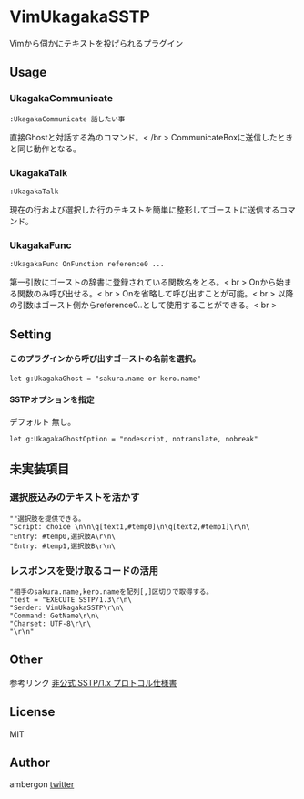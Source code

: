 # VimUkagakaSSTP
Vimから伺かにテキストを投げられるプラグイン


## Usage
### UkagakaCommunicate
```
:UkagakaCommunicate 話したい事
```
直接Ghostと対話する為のコマンド。< /br >
CommunicateBoxに送信したときと同じ動作となる。


### UkagakaTalk
```
:UkagakaTalk
```
現在の行および選択した行のテキストを簡単に整形してゴーストに送信するコマンド。


### UkagakaFunc
```
:UkagakaFunc OnFunction reference0 ...
```
第一引数にゴーストの辞書に登録されている関数名をとる。< br >
Onから始まる関数のみ呼び出せる。< br >
Onを省略して呼び出すことが可能。< br >
以降の引数はゴースト側からreference0..として使用することができる。< br >



## Setting
#### このプラグインから呼び出すゴーストの名前を選択。
```
let g:UkagakaGhost = "sakura.name or kero.name"
```

#### SSTPオプションを指定
デフォルト 無し。
```
let g:UkagakaGhostOption = "nodescript, notranslate, nobreak"
```


## 未実装項目
### 選択肢込みのテキストを活かす
```
""選択肢を提供できる。
"Script: choice \n\n\q[text1,#temp0]\n\q[text2,#temp1]\r\n\
"Entry: #temp0,選択肢A\r\n\
"Entry: #temp1,選択肢B\r\n\
```


### レスポンスを受け取るコードの活用
```
"相手のsakura.name,kero.nameを配列[,]区切りで取得する。
"test = "EXECUTE SSTP/1.3\r\n\
"Sender: VimUkagakaSSTP\r\n\
"Command: GetName\r\n\
"Charset: UTF-8\r\n\
"\r\n"
```


## Other
参考リンク
[非公式 SSTP/1.x プロトコル仕様書](https://www.ooyashima.net/db/sstp.html)


## License
MIT


## Author
ambergon 
[twitter](https://twitter.com/Sc_lFoxGon)
